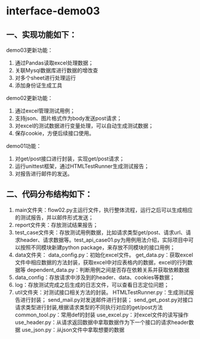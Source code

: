 # interface-demo03

## 一、实现功能如下：
demo03更新功能：
1. 通过Pandas读取excel处理数据；
2. 关联Mysql数据库进行数据的增改查
3. 对多个sheet进行处理运行
4. 添加身份证生成工具

demo02更新功能：
1. 通过excel管理测试用例；
2. 支持json、图片格式作为body发送post请求；
3. 对excel的测试数据进行变量处理，可以自动生成测试数据；
4. 保存cookie，方便后续接口使用。

demo01功能：
1. 对get/post接口进行封装，实现get/post请求；
2. 运行unittest框架，通过HTMLTestRunner生成测试报告；
3. 对报告进行邮件的发送。


## 二、代码分布结构如下：
1. main文件夹：flow02.py主运行文件，执行整体流程，运行之后可以生成相应的测试报告，并以邮件形式发送；  
2. report文件夹：存放测试结果报告；
3. test_case文件夹：存放测试用例数据，比如请求类型get/post、请求url、请求header、请求数据等。test_api_case01.py为用例用法介绍，实际项目中可以按照不同模块新建python package，来存放不同模块的接口用例；
4. data文件夹：
    data_config.py：初始化excel文件。
    get_data.py：获取excel文件中相应数据的方法封装，获取excel中对应表格内的数据，excel的行列数据等
    dependent_data.py：判断用例之间是否存在依赖关系并获取依赖数据
5. data_config：存放请求中涉及到的header、data、cookies等数据；
6. log：存放测试完成之后生成的日志文件，可以查看日志定位问题；
7. util文件夹：对测试接口相关方法的封装。
    HTMLTestRunner.py：生成测试报告进行封装；
    send_mail.py对发送邮件进行封装；
    send_get_post.py对接口请求类型进行封装,根据请求类型的不同执行对应的get/post方法
    common_tool.py：常用def的封装
    use_excel.py：对excel文件的读写操作
    use_header.py：从请求返回数据中拿取数据作为下一个接口的请求header数据
    use_json.py：从json文件中拿取想要的数据

